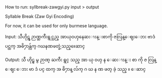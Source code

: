 How to run: syllbreak-zawgyi.py input > output

Syllable Break (Zaw Gyi Encoding)

For now, it can be used for only burmese language.

Input: သီဟိုဠ္မွ ဉာဏ္ႀကီးရွင္သည္ အာယုဝၯနေဆးၫႊန္းစာကို ဇလြန္ေဈးေဘး ဗာဒံပင္ထက္ အဓိ႒ာန္လ်က္ ဂဃနဏဖတ္ခဲ့သည္။ေဆာင္

Output: သီ ဟိုဠ္ မွ   ဉာဏ္ ႀကီး ရွင္ သည္   အာ ယု ဝၯ န ေဆးၫႊန္း စာ ကို   ဇ လြန္ ေဈး ေဘး   ဗာ ဒံ ပင္ ထက္   အ ဓိ႒ာန္ လ်က္   ဂ ဃ န ဏ ဖတ္ ခဲ့ သည္ ။ ေဆာင္ 
